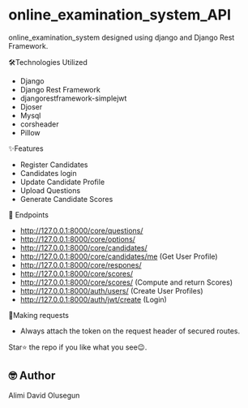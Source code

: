 # online_examination_system_API
online_examination_system designed using django and Django Rest Framework.


  🛠️Technologies Utilized
  * Django
  * Django Rest Framework
  * djangorestframework-simplejwt
  * Djoser
  * Mysql
  * corsheader
  * Pillow
  

  ✨Features
  * Register Candidates
  * Candidates login
  * Update Candidate Profile
  * Upload Questions
  * Generate Candidate Scores
  
  :link: Endpoints
  * http://127.0.0.1:8000/core/questions/
  * http://127.0.0.1:8000/core/options/
  * http://127.0.0.1:8000/core/candidates/
  * http://127.0.0.1:8000/core/candidates/me  (Get User Profile)
  * http://127.0.0.1:8000/core/respones/
  * http://127.0.0.1:8000/core/scores/
  * http://127.0.0.1:8000/core/scores/        (Compute and return Scores)
  * http://127.0.0.1:8000/auth/users/         (Create User Profiles)
  * http://127.0.0.1:8000/auth/jwt/create     (Login)
  

  📮Making requests
  * Always attach the token on the request header of secured routes.

Star⭐ the repo if you like what you see😉.

## 🤓 Author
Alimi David Olusegun
